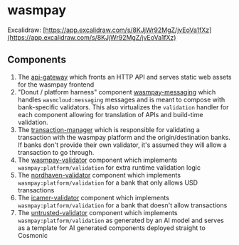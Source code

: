 # wasmpay

Excalidraw: [https://app.excalidraw.com/s/8KJjWr92MgZ/jvEoVa1fXz](https://app.excalidraw.com/s/8KJjWr92MgZ/jvEoVa1fXz)

## Components

1. The [api-gateway](./api-gateway/) which fronts an HTTP API and serves static web assets for the wasmpay frontend
1. "Donut / platform harness" component [wasmpay-messaging](./wasmpay-messaging/) which handles `wasmcloud:messaging` messages and is meant to compose with bank-specific validators. This also virtualizes the `validation` handler for each component allowing for translation of APIs and build-time validation.
1. The [transaction-manager](./transaction-manager/) which is responsible for validating a transaction with the wasmpay platform and the origin/destination banks. If banks don't provide their own validator, it's assumed they will allow a transaction to go through.
1. The [wasmpay-validator](./wasmpay-validator/) component which implements `wasmpay:platform/validation` for extra runtime validation logic
1. The [nordhaven-validator](./nordhaven-validator/) component which implements `wasmpay:platform/validation` for a bank that only allows USD transactions
1. The [icamer-validator](./icamer-validator/) component which implements `wasmpay:platform/validation` for a bank that doesn't allow transactions
1. The [untrusted-validator](./untrusted-validator/) component which implements `wasmpay:platform/validation` as generated by an AI model and serves as a template for AI generated components deployed straight to Cosmonic
